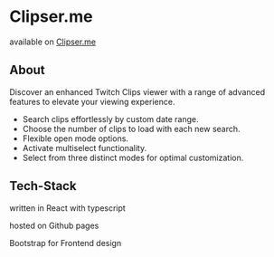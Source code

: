 # Clipser.me

available on [Clipser.me](https://Clipser.me)

## About

Discover an enhanced Twitch Clips viewer with a range of advanced features to elevate your viewing experience.

- Search clips effortlessly by custom date range.
- Choose the number of clips to load with each new search.
- Flexible open mode options.
- Activate multiselect functionality.
- Select from three distinct modes for optimal customization.

## Tech-Stack

written in React with typescript

hosted on Github pages

Bootstrap for Frontend design
